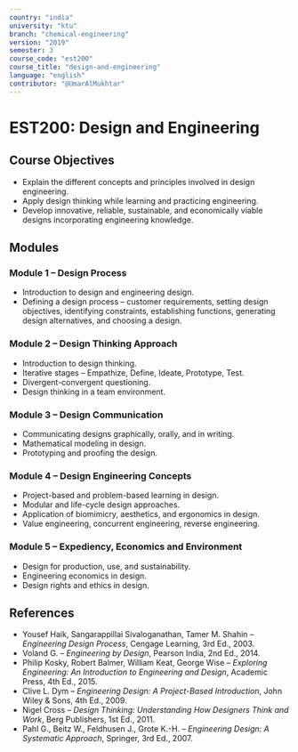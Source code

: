 ```yaml
---
country: "india"
university: "ktu"
branch: "chemical-engineering"
version: "2019"
semester: 3
course_code: "est200"
course_title: "design-and-engineering"
language: "english"
contributor: "@UmarAlMukhtar"
---
```


# EST200: Design and Engineering  

## Course Objectives  
* Explain the different concepts and principles involved in design engineering.  
* Apply design thinking while learning and practicing engineering.  
* Develop innovative, reliable, sustainable, and economically viable designs incorporating engineering knowledge.  

## Modules  

### Module 1 – Design Process  
* Introduction to design and engineering design.  
* Defining a design process – customer requirements, setting design objectives, identifying constraints, establishing functions, generating design alternatives, and choosing a design.  

### Module 2 – Design Thinking Approach  
* Introduction to design thinking.  
* Iterative stages – Empathize, Define, Ideate, Prototype, Test.  
* Divergent-convergent questioning.  
* Design thinking in a team environment.  

### Module 3 – Design Communication  
* Communicating designs graphically, orally, and in writing.  
* Mathematical modeling in design.  
* Prototyping and proofing the design.  

### Module 4 – Design Engineering Concepts  
* Project-based and problem-based learning in design.  
* Modular and life-cycle design approaches.  
* Application of biomimicry, aesthetics, and ergonomics in design.  
* Value engineering, concurrent engineering, reverse engineering.  

### Module 5 – Expediency, Economics and Environment  
* Design for production, use, and sustainability.  
* Engineering economics in design.  
* Design rights and ethics in design.  

## References  
* Yousef Haik, Sangarappillai Sivaloganathan, Tamer M. Shahin – *Engineering Design Process*, Cengage Learning, 3rd Ed., 2003.  
* Voland G. – *Engineering by Design*, Pearson India, 2nd Ed., 2014.  
* Philip Kosky, Robert Balmer, William Keat, George Wise – *Exploring Engineering: An Introduction to Engineering and Design*, Academic Press, 4th Ed., 2015.  
* Clive L. Dym – *Engineering Design: A Project-Based Introduction*, John Wiley & Sons, 4th Ed., 2009.  
* Nigel Cross – *Design Thinking: Understanding How Designers Think and Work*, Berg Publishers, 1st Ed., 2011.  
* Pahl G., Beitz W., Feldhusen J., Grote K.-H. – *Engineering Design: A Systematic Approach*, Springer, 3rd Ed., 2007.  
